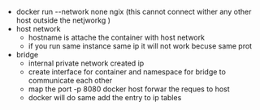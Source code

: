 

- docker run --network none ngix (this cannot connect wither any other host outside the netjworkg )
- host network
    - hostname is attache the container with host network
    - if you run same instance same ip it will not work becuse same prot
- bridge
    - internal private network created ip
    - create interface for container and namespace for bridge to communicate each other
    - map the port -p 8080 docker host forwar the reques to host
    - docker will do same add the entry to ip tables 
